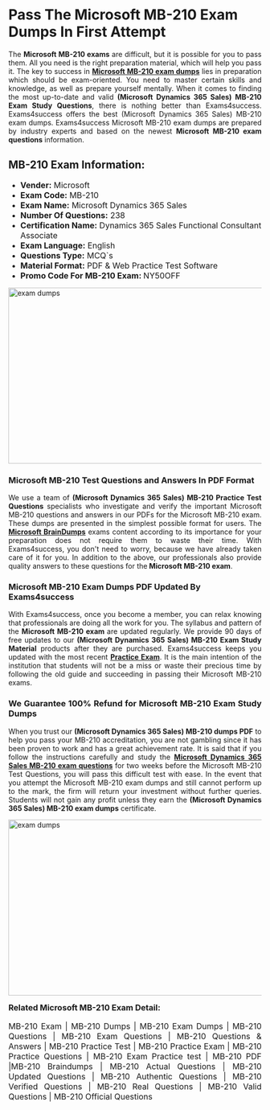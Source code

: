 <h1><strong><strong>Pass The Microsoft MB-210 Exam Dumps In First Attempt</strong></strong></h1> <p style="text-align:justify">The <strong>Microsoft MB-210 exams</strong> are difficult, but it is possible for you to pass them. All you need is the right preparation material, which will help you pass it. The key to success in <a href="https://www.exams4success.com/microsoft/mb-210-pdf-exam-dumps"><strong>Microsoft MB-210 exam dumps</strong></a> lies in preparation which should be exam-oriented. You need to master certain skills and knowledge, as well as prepare yourself mentally. When it comes to finding the most up-to-date and valid <strong>(Microsoft Dynamics 365 Sales) MB-210 Exam Study Questions</strong>, there is nothing better than Exams4success. Exams4success offers the best (Microsoft Dynamics 365 Sales) MB-210 exam dumps. Exams4success Microsoft MB-210 exam dumps are prepared by industry experts and based on the newest <strong>Microsoft MB-210 exam questions</strong> information.</p> <h2><strong><strong>MB-210 Exam Information:</strong></strong></h2> <ul> <li><span style="font-size:16px"><strong>Vender:</strong> Microsoft</span></li> <li><span style="font-size:16px"><strong>Exam Code:</strong> MB-210</span></li> <li><span style="font-size:16px"><strong>Exam Name:</strong> Microsoft Dynamics 365 Sales</span></li> <li><span style="font-size:16px"><strong>Number Of Questions:</strong> 238</span></li> <li><span style="font-size:16px"><strong>Certification Name:</strong> Dynamics 365 Sales Functional Consultant Associate</span></li> <li><span style="font-size:16px"><strong>Exam Language:</strong> English</span></li> <li><span style="font-size:16px"><strong>Questions Type:</strong> MCQ`s</span></li> <li><span style="font-size:16px"><strong>Material Format:</strong> PDF & Web Practice Test Software</span></li> <li><span style="font-size:16px"><strong>Promo Code For MB-210 Exam: </strong>NY50OFF</span></li> </ul> <p><a href="https://www.exams4success.com/microsoft/mb-210-pdf-exam-dumps" rel="no-follow"><img alt="exam dumps" src="https://www.certcollections.com/uploads/content/infrist1.png" style="height:350px; width:750px" /></a></p> <h3><strong>Microsoft MB-210 Test Questions and Answers In PDF Format</strong></h3> <p style="text-align:justify">We use a team of <strong>(Microsoft Dynamics 365 Sales) MB-210 Practice Test Questions</strong> specialists who investigate and verify the important Microsoft MB-210 questions and answers in our PDFs for the Microsoft MB-210 exam. These dumps are presented in the simplest possible format for users. The <a href="https://www.exams4success.com/microsoft-exam-dumps"><strong>Microsoft BrainDumps</strong></a> exams content according to its importance for your preparation does not require them to waste their time. With Exams4success, you don't need to worry, because we have already taken care of it for you. In addition to the above, our professionals also provide quality answers to these questions for the<strong> Microsoft MB-210 exam</strong>.</p> <h3><strong> Microsoft MB-210 Exam Dumps PDF Updated By Exams4success</strong></h3> <p style="text-align:justify">With Exams4success, once you become a member, you can relax knowing that professionals are doing all the work for you. The syllabus and pattern of the <strong>Microsoft MB-210 exam </strong>are updated regularly. We provide 90 days of free updates to our <strong>(Microsoft Dynamics 365 Sales) MB-210 Exam Study Material</strong> products after they are purchased. Exams4success keeps you updated with the most recent <a href="https://www.exams4success.com/"><strong>Practice Exam</strong></a>. It is the main intention of the institution that students will not be a miss or waste their precious time by following the old guide and succeeding in passing their Microsoft MB-210 exams.</p> <h3 style="text-align:justify"><strong>We Guarantee 100% Refund for Microsoft MB-210 Exam Study Dumps</strong></h3> <p style="text-align:justify">When you trust our <strong>(Microsoft Dynamics 365 Sales) MB-210 dumps PDF</strong> to help you pass your MB-210 accreditation, you are not gambling since it has been proven to work and has a great achievement rate. It is said that if you follow the instructions carefully and study the <a href="https://www.exams4success.com/microsoft/mb-210-pdf-exam-dumps"><strong>Microsoft Dynamics 365 Sales MB-210 exam questions</strong></a> for two weeks before the Microsoft MB-210 Test Questions, you will pass this difficult test with ease. In the event that you attempt the Microsoft MB-210 exam dumps and still cannot perform up to the mark, the firm will return your investment without further queries. Students will not gain any profit unless they earn the <strong>(Microsoft Dynamics 365 Sales) MB-210 exam dumps</strong> certificate.</p> <p style="text-align:justify"><a href="https://www.exams4success.com/microsoft/mb-210-pdf-exam-dumps" rel="no-follow"><img alt="exam dumps" src="https://www.certcollections.com/uploads/content/free_demo1.png" style="height:350px; width:750px" /></a></p> <p style="text-align:justify"><span style="font-size:16px"><strong>Related Microsoft MB-210 Exam Detail:</strong></span><br /> <br /> <span style="font-size:16px">MB-210 Exam | MB-210 Dumps | MB-210 Exam Dumps | MB-210 Questions | MB-210 Exam Questions | MB-210 Questions & Answers | MB-210 Practice Test | MB-210 Practice Exam | MB-210 Practice Questions | MB-210 Exam Practice test | MB-210 PDF |MB-210 Braindumps | MB-210 Actual Questions | MB-210 Updated Questions | MB-210 Authentic Questions | MB-210 Verified Questions | MB-210 Real Questions | MB-210 Valid Questions | MB-210 Official Questions</span></p>
